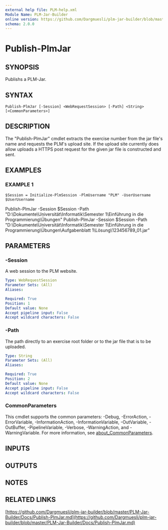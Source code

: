 ```yaml
---
external help file: PLM-help.xml
Module Name: PLM-Jar-Builder
online version: https://github.com/Dargmuesli/plm-jar-builder/blob/master/PLM-Jar-Builder/Docs/Publish-PlmJar.md
schema: 2.0.0
---
```


# Publish-PlmJar

## SYNOPSIS
Publishs a PLM-Jar.

## SYNTAX

```
Publish-PlmJar [-Session] <WebRequestSession> [-Path] <String> [<CommonParameters>]
```

## DESCRIPTION
The "Publish-PlmJar" cmdlet extracts the exercise number from the jar file's name and requests the PLM's upload site.
If the upload site currently does allow uploads a HTTPS post request for the given jar file is constructed and sent.

## EXAMPLES

### EXAMPLE 1
```
$Session = Initialize-PlmSession -PlmUsername "PLM" -UserUsername $UserUsername
```

Publish-PlmJar -Session $Session -Path "D:\Dokumente\Universität\Informatik\Semester 1\Einführung in die Programmierung\Übungen"
Publish-PlmJar -Session $Session -Path "D:\Dokumente\Universität\Informatik\Semester 1\Einführung in die Programmierung\Übungen\Aufgabenblatt 1\Lösung\123456789_01.jar"

## PARAMETERS

### -Session
A web session to the PLM website.

```yaml
Type: WebRequestSession
Parameter Sets: (All)
Aliases:

Required: True
Position: 1
Default value: None
Accept pipeline input: False
Accept wildcard characters: False
```

### -Path
The path directly to an exercise root folder or to the jar file that is to be uploaded.

```yaml
Type: String
Parameter Sets: (All)
Aliases:

Required: True
Position: 2
Default value: None
Accept pipeline input: False
Accept wildcard characters: False
```

### CommonParameters
This cmdlet supports the common parameters: -Debug, -ErrorAction, -ErrorVariable, -InformationAction, -InformationVariable, -OutVariable, -OutBuffer, -PipelineVariable, -Verbose, -WarningAction, and -WarningVariable. For more information, see [about_CommonParameters](http://go.microsoft.com/fwlink/?LinkID=113216).

## INPUTS

## OUTPUTS

## NOTES

## RELATED LINKS

[https://github.com/Dargmuesli/plm-jar-builder/blob/master/PLM-Jar-Builder/Docs/Publish-PlmJar.md](https://github.com/Dargmuesli/plm-jar-builder/blob/master/PLM-Jar-Builder/Docs/Publish-PlmJar.md)

